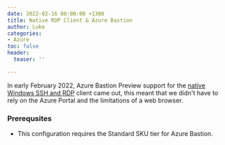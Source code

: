 ```yaml
---
date: 2022-02-16 00:00:00 +1300
title: Native RDP Client & Azure Bastion
author: Luke
categories:
- Azure
toc: false
header:
  teaser: ''

---
```

In early February 2022, Azure Bastion Preview support for the [native Windows SSH and RDP](https://docs.microsoft.com/en-us/azure/bastion/connect-native-client-windows "Connect to a VM using the native client (Preview)") client came out, this meant that we didn't have to rely on the Azure Portal and the limitations of a web browser.

### Prerequsites

* This configuration requires the Standard SKU tier for Azure Bastion.